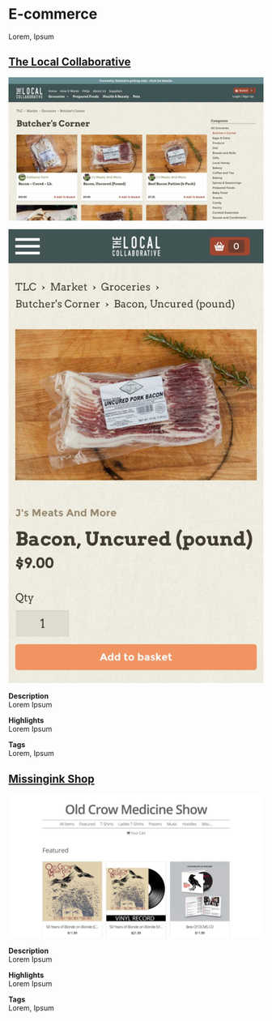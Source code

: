 # E-commerce
Lorem, Ipsum

## [The Local Collaborative](https://thelocalcollaborative.com)

<div class="image-grid responsive">
    <p><img src="/assets/images/projects/tlc-2.jpg"/></p>
    <p><img src="/assets/images/projects/tlc-mobile.jpg"/></p>
</div>

__Description__  
Lorem Ipsum

__Highlights__  
Lorem Ipsum

__Tags__  
Lorem, Ipsum

## [Missingink Shop](https://missinginkshop.com)

<div class="image-grid">
    <p><img src="/assets/images/projects/missinginkshop.jpg"/></p>
</div>

__Description__  
Lorem Ipsum

__Highlights__  
Lorem Ipsum

__Tags__  
Lorem, Ipsum
